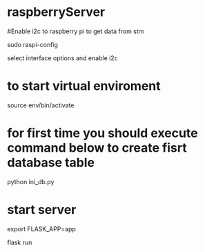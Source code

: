 # raspberryServer

#Enable i2c to raspberry pi to get data from stm

 sudo raspi-config
 
 select interface options and enable i2c

# to start virtual enviroment
source env/bin/activate


# for first time you should execute command below to create fisrt database table
python ini_db.py

# start server
export FLASK_APP=app

flask run

